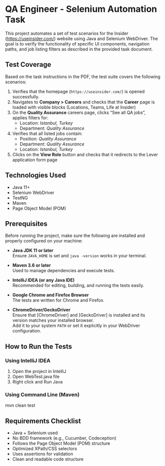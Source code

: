 # QA Engineer - Selenium Automation Task

This project automates a set of test scenarios for the Insider (https://useinsider.com/) website using Java and Selenium WebDriver. The goal is to verify the functionality of specific UI components, navigation paths, and job listing filters as described in the provided task document.

## Test Coverage

Based on the task instructions in the PDF, the test suite covers the following scenarios:

1. Verifies that the homepage (`https://useinsider.com/`) is opened successfully.
2. Navigates to **Company > Careers** and checks that the **Career** page is loaded with visible blocks (Locations, Teams, Life at Insider)
3. On the **Quality Assurance** careers page, clicks “See all QA jobs”, applies filters for:
   - Location: *Istanbul, Turkey*
   - Department: *Quality Assurance*
4. Verifies that all listed jobs contain:
   - Position: *Quality Assurance*
   - Department: *Quality Assurance*
   - Location: *Istanbul, Turkey*
5. Clicks on the **View Role** button and checks that it redirects to the Lever application form page

## Technologies Used

- Java 11+
- Selenium WebDriver
- TestNG
- Maven
- Page Object Model (POM)

## Prerequisites

Before running the project, make sure the following are installed and properly configured on your machine:

- **Java JDK 11 or later**  
  Ensure `JAVA_HOME` is set and `java -version` works in your terminal.

- **Maven 3.6 or later**  
  Used to manage dependencies and execute tests.

- **IntelliJ IDEA (or any Java IDE)**  
  Recommended for editing, building, and running the tests easily.

- **Google Chrome and Firefox Browser**  
  The tests are written for Chrome and Firefox.

- **ChromeDriver/GeckoDriver**  
  Ensure that [ChromeDriver] and [GeckoDriver] is installed and its version matches your installed browser.  
  Add it to your system `PATH` or set it explicitly in your WebDriver configuration.


## How to Run the Tests

### Using IntelliJ IDEA
1. Open the project in IntelliJ
2. Open WebTest.java file
3. Right click and Run Java

### Using Command Line (Maven)
mvn clean test

## Requirements Checklist
 - Java + Selenium used
 - No BDD framework (e.g., Cucumber, Codeception)
 - Follows the Page Object Model (POM) structure
 - Optimized XPath/CSS selectors
 - Uses assertions for validation
 - Clean and readable code structure